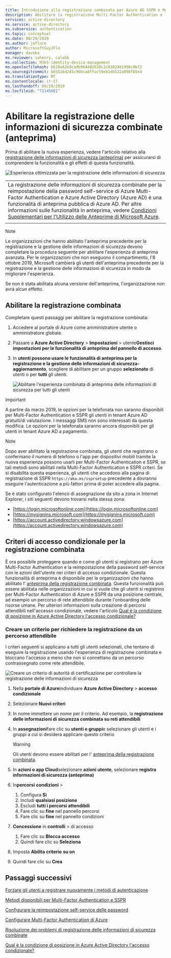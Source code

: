 ```yaml
---
title: Introduzione alla registrazione combinata per Azure AD SSPR e Multi-Factor Authentication (anteprima)-Azure Active Directory
description: Abilitare la registrazione Multi-Factor Authentication e la reimpostazione della password self-service Azure AD combinati (anteprima)
services: active-directory
ms.service: active-directory
ms.subservice: authentication
ms.topic: conceptual
ms.date: 08/29/2019
ms.author: joflore
author: MicrosoftGuyJFlo
manager: daveba
ms.reviewer: sahenry, calebb
ms.collection: M365-identity-device-management
ms.openlocfilehash: b610a62e9ca9b964482638c2c0302461996c0bf2
ms.sourcegitcommit: b03516d245c90bca8ffac59eb1db522a098fb5e4
ms.translationtype: MT
ms.contentlocale: it-IT
ms.lasthandoff: 09/19/2019
ms.locfileid: "71145681"
---
```

# <a name="enable-combined-security-information-registration-preview"></a>Abilitare la registrazione delle informazioni di sicurezza combinate (anteprima)

Prima di abilitare la nuova esperienza, vedere l'articolo relativo alla [registrazione delle informazioni di sicurezza (anteprima)](concept-registration-mfa-sspr-combined.md) per assicurarsi di comprendere la funzionalità e gli effetti di questa funzionalità.

![Esperienza ottimizzata per la registrazione delle informazioni di sicurezza](media/howto-registration-mfa-sspr-combined/combined-security-info-more-required.png)

|     |
| --- |
| La registrazione delle informazioni di sicurezza combinate per la reimpostazione della password self-service di Azure Multi-Factor Authentication e Azure Active Directory (Azure AD) è una funzionalità di anteprima pubblica di Azure AD. Per altre informazioni sulle funzionalità in anteprima, vedere [Condizioni Supplementari per l'Utilizzo delle Anteprime di Microsoft Azure](https://azure.microsoft.com/support/legal/preview-supplemental-terms/).|
|     |

> [!NOTE]
> Le organizzazioni che hanno abilitato l'anteprima precedente per la registrazione e la gestione delle informazioni di sicurezza devono completare la procedura seguente per abilitare l'esperienza di anteprima avanzata. Per le organizzazioni che non eseguono il compartimento, l'8 ottobre 2019, Microsoft cambierà gli utenti dell'anteprima precedente per la registrazione e la gestione delle informazioni di sicurezza in modo da migliorare l'esperienza. 
> 
> Se non è stata abilitata alcuna versione dell'anteprima, l'organizzazione non avrà alcun effetto.

## <a name="enable-combined-registration"></a>Abilitare la registrazione combinata

Completare questi passaggi per abilitare la registrazione combinata:

1. Accedere al portale di Azure come amministratore utente o amministratore globale.
2. Passare a **Azure Active Directory** > **Impostazioni** > utente**Gestisci impostazioni per le funzionalità di anteprima del pannello di accesso**.
3. In **utenti possono usare le funzionalità di anteprima per la registrazione e la gestione delle informazioni di sicurezza-aggiornamento**, scegliere di abilitare per un gruppo **selezionato** di utenti o per **tutti** gli utenti.

   ![Abilitare l'esperienza combinata di anteprima delle informazioni di sicurezza per tutti gli utenti](media/howto-registration-mfa-sspr-combined/combined-security-info-enable.png)

> [!IMPORTANT]
> A partire da marzo 2019, le opzioni per la telefonata non saranno disponibili per Multi-Factor Authentication e SSPR gli utenti in tenant Azure AD gratuiti/di valutazione. I messaggi SMS non sono interessati da questa modifica. Le opzioni per la telefonata saranno ancora disponibili per gli utenti in tenant Azure AD a pagamento.

> [!NOTE]
> Dopo aver abilitato la registrazione combinata, gli utenti che registrano o confermano il numero di telefono o l'app per dispositivi mobili tramite la nuova esperienza possono usarli per Multi-Factor Authentication e SSPR, se tali metodi sono abilitati nella Multi-Factor Authentication e SSPR criteri. Se si disabilita questa esperienza, gli utenti che accedono alla pagina di registrazione di SSPR `https://aka.ms/ssprsetup` precedente a dovranno eseguire l'autenticazione a più fattori prima di poter accedere alla pagina.

Se è stato configurato l'elenco di assegnazione da sito a zona in Internet Explorer, i siti seguenti devono trovarsi nella stessa zona:

* [https://login.microsoftonline.com](https://login.microsoftonline.com)
* [https://mysignins.microsoft.com](https://mysignins.microsoft.com)
* [https://account.activedirectory.windowsazure.com](https://account.activedirectory.windowsazure.com)

## <a name="conditional-access-policies-for-combined-registration"></a>Criteri di accesso condizionale per la registrazione combinata

È ora possibile proteggere quando e come gli utenti si registrano per Azure Multi-Factor Authentication e la reimpostazione della password self-service con le azioni dell'utente nei criteri di accesso condizionale. Questa funzionalità di anteprima è disponibile per le organizzazioni che hanno abilitato l' [anteprima della registrazione combinata](../authentication/concept-registration-mfa-sspr-combined.md). Questa funzionalità può essere abilitata nelle organizzazioni in cui si vuole che gli utenti si registrino per Multi-Factor Authentication di Azure e SSPR da una posizione centrale, ad esempio un percorso di rete attendibile durante l'onboarding delle risorse umane. Per ulteriori informazioni sulla creazione di percorsi attendibili nell'accesso condizionale, vedere l'articolo [Qual è la condizione di posizione in Azure Active Directory l'accesso condizionale?](../conditional-access/location-condition.md#named-locations)

### <a name="create-a-policy-to-require-registration-from-a-trusted-location"></a>Creare un criterio per richiedere la registrazione da un percorso attendibile

I criteri seguenti si applicano a tutti gli utenti selezionati, che tentano di eseguire la registrazione usando l'esperienza di registrazione combinata e bloccano l'accesso a meno che non si connettano da un percorso contrassegnato come rete attendibile.

![Creare un criterio di autorità di certificazione per controllare la registrazione delle informazioni di sicurezza](media/howto-registration-mfa-sspr-combined/conditional-access-register-security-info.png)

1. Nella **portale di Azure**individuare **Azure Active Directory** > **accesso condizionale**
1. Selezionare **Nuovi criteri**
1. In nome immettere un nome per il criterio. Ad esempio, la **registrazione delle informazioni di sicurezza combinata su reti attendibili**
1. In **assegnazioni**fare clic su **utenti e gruppi**e selezionare gli utenti e i gruppi a cui si desidera applicare questo criterio

   > [!WARNING]
   > Gli utenti devono essere abilitati per l' [anteprima della registrazione combinata](../authentication/howto-registration-mfa-sspr-combined.md).

1. In **azioni o app Cloud**selezionare **azioni utente**, selezionare **registra informazioni di sicurezza (anteprima)**
1. In**percorsi** **condizioni** > 
   1. Configura **Sì**
   1. Includi **qualsiasi posizione**
   1. Escludi **tutti i percorsi attendibili**
   1. Fare clic su **fine** nel pannello percorsi
   1. Fare clic su **fine** nel pannello condizioni
1. **Concessione** in **controlli** > di accesso
   1. Fare clic su **Blocca accesso**
   1. Quindi fare clic su **Seleziona**
1. Imposta **Abilita criterio** **su on**
1. Quindi fare clic su **Crea**

## <a name="next-steps"></a>Passaggi successivi

[Forzare gli utenti a registrare nuovamente i metodi di autenticazione](howto-mfa-userdevicesettings.md#manage-authentication-methods)

[Metodi disponibili per Multi-Factor Authentication e SSPR](concept-authentication-methods.md)

[Configurare la reimpostazione self-service delle password](howto-sspr-deployment.md)

[Configurare Multi-Factor Authentication di Azure](howto-mfa-getstarted.md)

[Risoluzione dei problemi di registrazione delle informazioni di sicurezza combinate](howto-registration-mfa-sspr-combined-troubleshoot.md)

[Qual è la condizione di posizione in Azure Active Directory l'accesso condizionale?](../conditional-access/location-condition.md)
